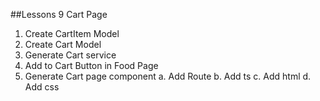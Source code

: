 ##Lessons 9 Cart Page
1. Create CartItem Model
2. Create Cart Model
3. Generate Cart service
4. Add to Cart Button in Food Page
5. Generate Cart page component
   a. Add Route
   b. Add ts
   c. Add html
   d. Add css